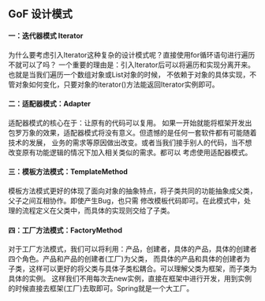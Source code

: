 ## GoF 设计模式

#### 一：迭代器模式 Iterator
为什么要考虑引入Iterator这种复杂的设计模式呢？直接使用for循环语句进行遍历不就可以了吗？
一个重要的理由是：引入Iterator后可以将遍历和实现分离开来。也就是当我们遍历一个数组对象或List对象的时候，
不依赖于对象的具体实现，不管对象如何变化，只要对象的iterator()方法能返回Iterator实例即可。

#### 二：适配器模式：Adapter
适配器模式的核心在于：让原有的代码可以复用。
如果一开始就能将框架开发出包罗万象的效果，适配器模式将没有意义。但遗憾的是任何一套软件都有可能随着技术的发展，
业务的需求等原因做出改变。或者当我们接手别人的代码，当不想改变原有功能逻辑的情况下加入相关类似的需求。都可以
考虑使用适配器模式。

#### 三：模板方法模式：TemplateMethod
模板方法模式更好的体现了面向对象的抽象特点，将子类共同的功能抽象成父类，父子之间互相协作。即使产生Bug，也只需
修改模板代码即可。在此模式中，处理的流程定义在父类中，而具体的实现则交给了子类。

#### 四：工厂方法模式：FactoryMethod
对于工厂方法模式，我们可以将利用：产品，创建者，具体的产品，具体的创建者四个角色。产品和产品的创建者(工厂)为父类，
而具体的产品和具体的创建者为子类，这样可以更好的将父类与具体子类松耦合。可以理解父类为框架，而子类为具体的实例。
这样我们不用每次去new实例，直接在框架中进行开发，用到实例的时候直接去框架(工厂)去取即可。Spring就是一个大工厂。
